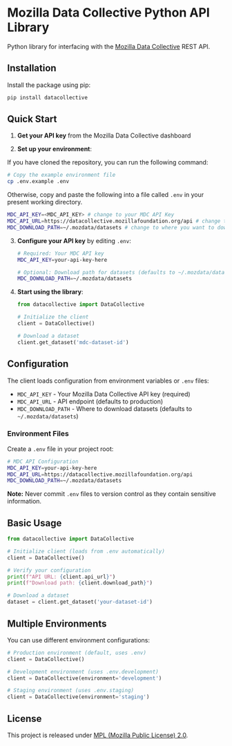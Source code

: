 # Mozilla Data Collective Python API Library

Python library for interfacing with the [Mozilla Data Collective](https://datacollective.mozillafoundation.org/) REST API.

## Installation

Install the package using pip:

```bash
pip install datacollective
```

## Quick Start

1. **Get your API key** from the Mozilla Data Collective dashboard

2. **Set up your environment**:

If you have cloned the repository, you can run the following command:

   ```bash
   # Copy the example environment file
   cp .env.example .env
   ```

Otherwise, copy and paste the following into a file called `.env` in your present working directory.

```bash
MDC_API_KEY=<MDC_API_KEY> # change to your MDC API Key
MDC_API_URL=https://datacollective.mozillafoundation.org/api # change to MDC API URL endpoint
MDC_DOWNLOAD_PATH=~/.mozdata/datasets # change to where you want to download datasets
```

3. **Configure your API key** by editing `.env`:
   ```bash
   # Required: Your MDC API key
   MDC_API_KEY=your-api-key-here
   
   # Optional: Download path for datasets (defaults to ~/.mozdata/datasets)
   MDC_DOWNLOAD_PATH=~/.mozdata/datasets
   ```

4. **Start using the library**:
   ```python
   from datacollective import DataCollective
   
   # Initialize the client
   client = DataCollective()
   
   # Download a dataset
   client.get_dataset('mdc-dataset-id')
   ```

## Configuration

The client loads configuration from environment variables or `.env` files:

- `MDC_API_KEY` - Your Mozilla Data Collective API key (required)
- `MDC_API_URL` - API endpoint (defaults to production)
- `MDC_DOWNLOAD_PATH` - Where to download datasets (defaults to `~/.mozdata/datasets`)

### Environment Files

Create a `.env` file in your project root:

```bash
# MDC API Configuration
MDC_API_KEY=your-api-key-here
MDC_API_URL=https://datacollective.mozillafoundation.org/api
MDC_DOWNLOAD_PATH=~/.mozdata/datasets
```

**Note:** Never commit `.env` files to version control as they contain sensitive information.

## Basic Usage

```python
from datacollective import DataCollective

# Initialize client (loads from .env automatically)
client = DataCollective()

# Verify your configuration
print(f"API URL: {client.api_url}")
print(f"Download path: {client.download_path}")

# Download a dataset
dataset = client.get_dataset('your-dataset-id')
```

## Multiple Environments

You can use different environment configurations:

```python
# Production environment (default, uses .env)
client = DataCollective()

# Development environment (uses .env.development)
client = DataCollective(environment='development')

# Staging environment (uses .env.staging)  
client = DataCollective(environment='staging')
```

## License

This project is released under [MPL (Mozilla Public License) 2.0](./LICENSE).
